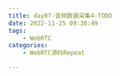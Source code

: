 ```yaml
---
title: day07-音频数据采集4-TODO
date: 2022-11-25 09:38:49
tags: 
	- WebRTC
categories: 
	- WebRTC源码Repeat

---
```


